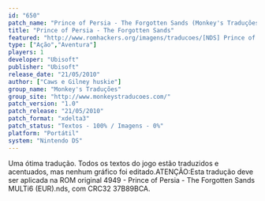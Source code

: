 ```yaml
---
id: "650"
patch_name: "Prince of Persia - The Forgotten Sands (Monkey's Traduções)"
title: "Prince of Persia - The Forgotten Sands"
featured: "http://www.romhackers.org/imagens/traducoes/[NDS] Prince of Persia - The Forgotten Sands - Monkey's Traduções - 1.jpg"
type: ["Ação","Aventura"]
players: 1
developer: "Ubisoft"
publisher: "Ubisoft"
release_date: "21/05/2010"
author: ["Caws e Gilney huskie"]
group_name: "Monkey's Traduções"
group_site: "http://www.monkeystraducoes.com/"
patch_version: "1.0"
patch_release: "21/05/2010"
patch_format: "xdelta3"
patch_status: "Textos - 100% / Imagens - 0%"
platform: "Portátil"
system: "Nintendo DS"
---
```


Uma ótima tradução. Todos os textos do jogo estão traduzidos e acentuados, mas nenhum gráfico foi editado.ATENÇÃO:Esta tradução deve ser aplicada na ROM original 4949 - Prince of Persia - The Forgotten Sands MULTi6 (EUR).nds, com CRC32 37B89BCA.
